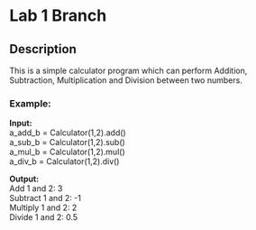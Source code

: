# Lab 1 Branch

## Description

This is a simple calculator program which can perform Addition, Subtraction, Multiplication and Division between two numbers.

### Example:

**Input:**  
a_add_b = Calculator(1,2).add()  
a_sub_b = Calculator(1,2).sub()  
a_mul_b = Calculator(1,2).mul()  
a_div_b = Calculator(1,2).div()

**Output:**  
Add 1 and 2: 3  
Subtract 1 and 2: -1  
Multiply 1 and 2: 2  
Divide 1 and 2: 0.5
